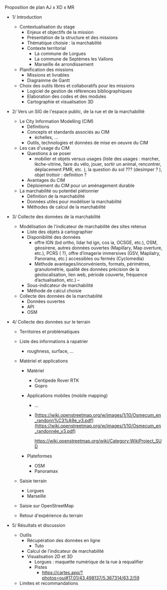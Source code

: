 Proposition de plan AJ x XD x MR

- 1/ Introduction

  - Contextualisation du stage
    - Enjeux et objectifs de la mission
    - Présentation de la structure et des missions
    - Thématique choisie : la marchabilité
    - Contexte territorial
      - La commune de Lorgues
      - La commune de Septèmes les Vallons
      - Marseille 4e arrondissement
  - Planification des missions
    - Missions et livrables
    - Diagramme de Gantt
  - Choix des outils libres et collaboratifs pour les missions
    - Logiciel de gestion de références bibliographiques
    - Elaboration des codes et des modules
    - Cartographie et visualisation 3D

- 2/ Vers un SIG de l'espace public, de la rue et de la marchabilité

  - Le City Information Modelling (CIM)
    - Définitions
    - Concepts et standards associés au CIM
      - échelles, ...
    - Outils, technologies et données de mise en oeuvre du CIM
  - Les cas d'usage du CIM
    - Questions à se poser
      - mobilier et objets versus usages (liste des usages : marcher, lèche-vitrine, faire du vélo, jouer, sortir un animal, rencontrer, déplacement PMR, etc. ), la question du sol ??? (desimper ? ), objet trottoir : definition ?
    - Avantages du CIM
    - Déploiement du CIM pour un aménagement durable
  - La marchabilité ou potentiel piétonnier
    - Définition de la marchabilité
    - Données utiles pour modéliser la marchabilité
    - Méthodes de calcul de la marchabilité

- 3/ Collecte des données de la marchabilité

  - Modélisation de l'indicateur de marchabilité des sites retenus
    - Liste des objets à cartographier
    - Disponibilité des données
      - offre IGN (bd ortho, lidar hd ign, cos ia, OCSGE, etc.), OSM, géosirene, autres données ouvertes (Mapillary, Map overture, etc.), PCRS ( ?), offre d’imagerie immersives (GSV, Mapilalry, Panorama, etc.) accessibles ou fermés (Cyclomedia)
      - Méthode avantages/inconvénients, formats, périmètres, granulométrie, qualité des données précision de la géolocalisation, lien web, période couverte, fréquence d’actualisation, etc.) –
    - Sous-indicateur de marchabilité
    - Méthode de calcul choisie
  - Collecte des données de la marchabilité
    - Données ouvertes
    - API
    - OSM

- 4/ Collecte des données sur le terrain

  - Territoires et problématiques

  - Liste des informations à rapatrier

    - roughness, surface, ...

  - Matériel et applications

    - Matériel

      - Centipede Rover RTK
      - Gopro

    - Applications mobiles (mobile mapping)

      - ...

      - [https://wiki.openstreetmap.org/w/images/1/10/Osmecum_en_randonn%C3%A9e_v3.pdf](https://wiki.openstreetmap.org/w/images/1/10/Osmecum_en_randonnée_v3.pdf)

        https://wiki.openstreetmap.org/wiki/Category:WikiProject_SUD

    - Plateformes

      - OSM
      - Panoramax

  - Saisie terrain

    - Lorgues
    - Marseille

  - Saisie sur OpenStreetMap

  - Retour d'expérience du terrain

- 5/ Résultats et discussion

  - Outils
    - Récupération des données en ligne
      - Tuto
    - Calcul de l'indicateur de marchabilité
    - Visualisation 2D et 3D
      - Lorgues : maquette numérique de la rue à requalifier
      - Pistes
        - https://cartes.app/?photos=oui#17.01/43.498137/5.367314/63.2/59
  - Limites et recommandations